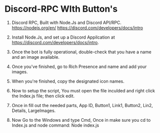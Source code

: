 # Discord-RPC WIth Button's

1. Discord RPC, Built with Node.Js and Discord API/RPC.
https://nodejs.org/en/
https://discord.com/developers/docs/intro

2. Install Node.Js, and set up a Discord Appilcation at https://discord.com/developers/docs/intro.
3. Once the bot is fully operational, double-check that you have a name and an image available.
4. Once you've finished, go to Rich Presence and name and add your images.
5. When you're finished, copy the designated icon names.
6. Now to setup the script, You must open the file inculded and right click the Index.js file; then click edit. 
7. Once in fill out the needed parts, App ID, Button1, Link1, Button2, Lin2, Details, LargeImages.
8. Now Go to the Windows and type Cmd, Once in make sure you cd to Index.js and node command: Node index.js
